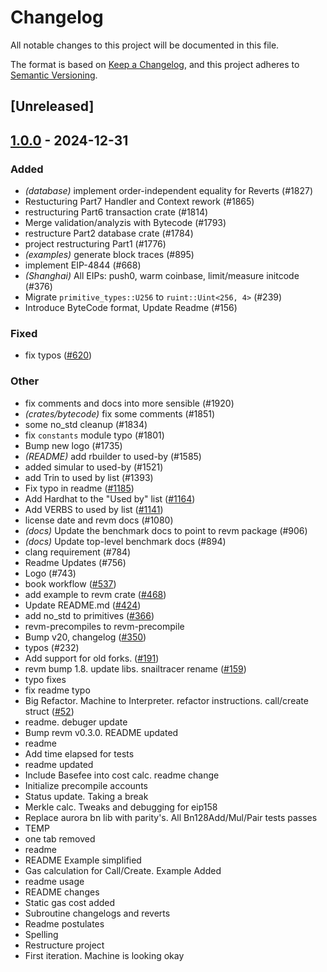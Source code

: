 # Changelog

All notable changes to this project will be documented in this file.

The format is based on [Keep a Changelog](https://keepachangelog.com/en/1.0.0/),
and this project adheres to [Semantic Versioning](https://semver.org/spec/v2.0.0.html).

## [Unreleased]

## [1.0.0](https://github.com/FredCoen/revm/releases/tag/revm-bytecode-v1.0.0) - 2024-12-31

### Added

- *(database)* implement order-independent equality for Reverts (#1827)
- Restucturing Part7 Handler and Context rework (#1865)
- restructuring Part6 transaction crate (#1814)
- Merge validation/analyzis with Bytecode (#1793)
- restructure Part2 database crate (#1784)
- project restructuring Part1 (#1776)
- *(examples)* generate block traces (#895)
- implement EIP-4844 (#668)
- *(Shanghai)* All EIPs: push0, warm coinbase, limit/measure initcode (#376)
- Migrate `primitive_types::U256` to `ruint::Uint<256, 4>` (#239)
- Introduce ByteCode format, Update Readme (#156)

### Fixed

- fix typos ([#620](https://github.com/FredCoen/revm/pull/620))

### Other

- fix comments and docs into more sensible (#1920)
- *(crates/bytecode)* fix some comments (#1851)
- some no_std cleanup (#1834)
- fix `constants` module typo (#1801)
- Bump new logo (#1735)
- *(README)* add rbuilder to used-by (#1585)
- added simular to used-by (#1521)
- add Trin to used by list (#1393)
- Fix typo in readme ([#1185](https://github.com/FredCoen/revm/pull/1185))
- Add Hardhat to the "Used by" list ([#1164](https://github.com/FredCoen/revm/pull/1164))
- Add VERBS to used by list ([#1141](https://github.com/FredCoen/revm/pull/1141))
- license date and revm docs (#1080)
- *(docs)* Update the benchmark docs to point to revm package (#906)
- *(docs)* Update top-level benchmark docs (#894)
- clang requirement (#784)
- Readme Updates (#756)
- Logo (#743)
- book workflow ([#537](https://github.com/FredCoen/revm/pull/537))
- add example to revm crate ([#468](https://github.com/FredCoen/revm/pull/468))
- Update README.md ([#424](https://github.com/FredCoen/revm/pull/424))
- add no_std to primitives ([#366](https://github.com/FredCoen/revm/pull/366))
- revm-precompiles to revm-precompile
- Bump v20, changelog ([#350](https://github.com/FredCoen/revm/pull/350))
- typos (#232)
- Add support for old forks. ([#191](https://github.com/FredCoen/revm/pull/191))
- revm bump 1.8. update libs. snailtracer rename ([#159](https://github.com/FredCoen/revm/pull/159))
- typo fixes
- fix readme typo
- Big Refactor. Machine to Interpreter. refactor instructions. call/create struct ([#52](https://github.com/FredCoen/revm/pull/52))
- readme. debuger update
- Bump revm v0.3.0. README updated
- readme
- Add time elapsed for tests
- readme updated
- Include Basefee into cost calc. readme change
- Initialize precompile accounts
- Status update. Taking a break
- Merkle calc. Tweaks and debugging for eip158
- Replace aurora bn lib with parity's. All Bn128Add/Mul/Pair tests passes
- TEMP
- one tab removed
- readme
- README Example simplified
- Gas calculation for Call/Create. Example Added
- readme usage
- README changes
- Static gas cost added
- Subroutine changelogs and reverts
- Readme postulates
- Spelling
- Restructure project
- First iteration. Machine is looking okay
